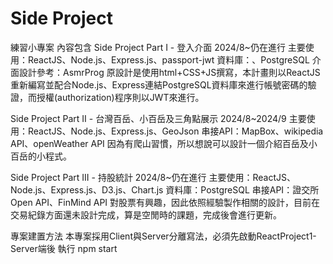 # Side Project

練習小專案
內容包含
Side Project Part I - 登入介面
2024/8~仍在進行
主要使用：ReactJS、Node.js、Express.js、passport-jwt
資料庫：、PostgreSQL
介面設計參考：AsmrProg
原設計是使用html+CSS+JS撰寫，本計畫則以ReactJS重新編寫並配合Node.js、Express連結PostgreSQL資料庫來進行帳號密碼的驗證，而授權(authorization)程序則以JWT來進行。

Side Project Part II - 台灣百岳、小百岳及三角點展示
2024/8~2024/9
主要使用：ReactJS、Node.js、Express.js、GeoJson
串接API：MapBox、wikipedia API、openWeather API
因為有爬山習慣，所以想說可以設計一個介紹百岳及小百岳的小程式。

Side Project Part III - 持股統計
2024/8~仍在進行
主要使用：ReactJS、Node.js、Express.js、D3.js、Chart.js
資料庫：PostgreSQL
串接API：證交所Open API、FinMind API
對股票有興趣，因此依照經驗製作相關的設計，目前在交易紀錄方面還未設計完成，算是空閒時的課題，完成後會進行更新。

專案建置方法
本專案採用Client與Server分離寫法，必須先啟動ReactProject1-Server端後
執行
npm start
